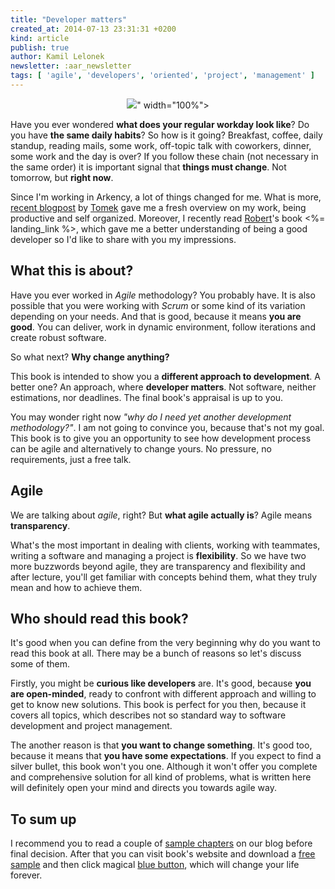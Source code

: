 ```yaml
---
title: "Developer matters"
created_at: 2014-07-13 23:31:31 +0200
kind: article
publish: true
author: Kamil Lelonek
newsletter: :aar_newsletter
tags: [ 'agile', 'developers', 'oriented', 'project', 'management' ]
---
```


<p>
  <figure align="center">
    <img src="<%= src_fit("developer-matters/buzzwords.png") %>" width="100%">
  </figure>
</p>

Have you ever wondered **what does your regular workday look like**? Do you have **the same daily habits**? So how is it going? Breakfast, coffee, daily standup, reading mails, some work, off-topic talk with coworkers, dinner, some work and the day is over? If you follow these chain (not necessary in the same order) it is important signal that **things must change**. Not tomorrow, but **right now**.

<!-- more -->

Since I'm working in Arkency, a lot of things changed for me. What is more, [recent blogpost](/2014/06/my-journey-to-arkency-world/) by [Tomek](/by/rybex/) gave me a fresh overview on my work, being productive and self organized. Moreover, I recently read [Robert](/by/pankowecki)'s book <%= landing_link %>, which gave me a better understanding of being a good developer so I'd like to share with you my impressions.

## What this is about?

Have you ever worked in *Agile* methodology? You probably have. It is also possible that you were working with *Scrum* or some kind of its variation depending on your needs. And that is good, because it means **you are good**. You can deliver, work in dynamic environment, follow iterations and create robust software.

So what next? **Why change anything?**

This book is intended to show you a **different approach to development**. A better one?  An approach, where **developer matters**. Not software, neither estimations, nor deadlines. The final book's appraisal is up to you.

You may wonder right now *"why do I need yet another development methodology?"*.  I am not going to convince you, because that's not my goal. This book is to give you an opportunity to see how development process can be agile and alternatively to change yours. No pressure, no requirements, just a free talk.

## Agile

We are talking about *agile*, right? But **what agile actually is**? Agile means **transparency**.

What's the most important in dealing with clients, working with teammates, writing a software and managing a project is **flexibility**. So we have two more buzzwords beyond agile, they are transparency and flexibility and after lecture, you'll get familiar with concepts behind them, what they truly mean and how to achieve them.

## Who should read this book?

It's good when you can define from the very beginning why do you want to read this book at all. There may be a bunch of reasons so let's discuss some of them.

Firstly, you might be **curious like developers** are. It's good, because **you are open-minded**, ready to confront with different approach and willing to get to know new solutions. This book is perfect for you then, because it covers all topics, which describes not so standard way to software development and project management.

The another reason is that **you want to change something**. It's good too, because it means that **you have some expectations**. If you expect to find a silver bullet, this book won't you one. Although it won't offer you complete and comprehensive solution for all kind of problems, what is written here will definitely open your mind and directs you towards agile way.

## To sum up
I recommend you to read a couple of [sample chapters](/story/async-and-remote/) on our blog before final decision. After that you can visit book's website and download a [free sample](http://gallery.mailchimp.com/1bb42b52984bfa86e2ce35215/files/developers_oriented_project_management_sample.zip) and then click magical [blue button](http://bit.ly/buy-dopm), which will change your life forever.
